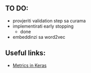 ## TO DO: 

- provjeriti validation step sa curama
- implementirati early stopping
	- done 
- embeddinzi sa word2vec 


## Useful links: 

- [Metrics in Keras](https://machinelearningmastery.com/custom-metrics-deep-learning-keras-python/)

